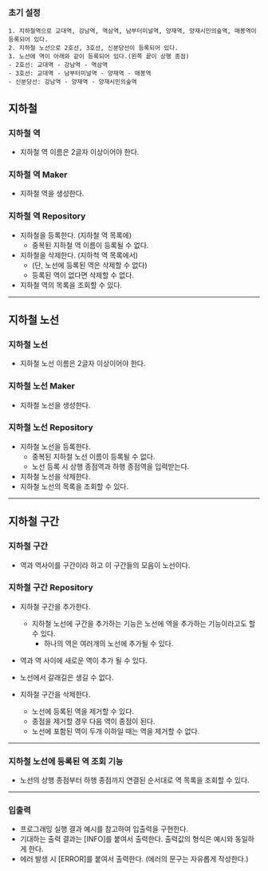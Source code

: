 ### 초기 설정
```
1. 지하철역으로 교대역, 강남역, 역삼역, 남부터미널역, 양재역, 양재시민의숲역, 매봉역이 등록되어 있다.
2. 지하철 노선으로 2호선, 3호선, 신분당선이 등록되어 있다.
3. 노선에 역이 아래와 같이 등록되어 있다.(왼쪽 끝이 상행 종점)
- 2호선: 교대역 - 강남역 - 역삼역
- 3호선: 교대역 - 남부터미널역 - 양재역 - 매봉역
- 신분당선: 강남역 - 양재역 - 양재시민의숲역
```
## 지하철
### 지하철 역
- 지하철 역 이름은 2글자 이상이어야 한다.

### 지하철 역 Maker
- 지하철 역을 생성한다.

### 지하철 역 Repository
- 지하철을 등록한다. (지하철 역 목록에) 
  - 중복된 지하철 역 이름이 등록될 수 없다.
- 지하철을 삭제한다. (지하척 역 목록에서)
  - (단, 노선에 등록된 역은 삭제할 수 없다)
  - 등록된 역이 없다면 삭제할 수 없다.
- 지하철 역의 목록을 조회할 수 있다.

---
## 지하철 노선
### 지하철 노선
- 지하철 노선 이름은 2글자 이상이어야 한다.

### 지하철 노선 Maker
- 지하철 노선을 생성한다.

### 지하철 노선 Repository
- 지하철 노선을 등록한다.
  - 중복된 지하철 노선 이름이 등록될 수 없다.
  - 노선 등록 시 상행 종점역과 하행 종점역을 입력받는다.
- 지하철 노선을 삭제한다.
- 지하철 노선의 목록을 조회할 수 있다.

---
## 지하철 구간
### 지하철 구간
- 역과 역사이를 구간이라 하고 이 구간들의 모음이 노선이다.

### 지하철 구간 Repository
- 지하철 구간을 추가한다.
  - 지하철 노선에 구간을 추가하는 기능은 노선에 역을 추가하는 기능이라고도 할 수 있다.
    - 하나의 역은 여러개의 노선에 추가될 수 있다.
- 역과 역 사이에 새로운 역이 추가 될 수 있다.
- 노선에서 갈래길은 생길 수 없다.

- 지하철 구간을 삭제한다.
  - 노선에 등록된 역을 제거할 수 있다.
  - 종점을 제거할 경우 다음 역이 종점이 된다.
  - 노선에 포함된 역이 두개 이하일 때는 역을 제거할 수 없다.

---
### 지하철 노선에 등록된 역 조회 기능
- 노선의 상행 종점부터 하행 종점까지 연결된 순서대로 역 목록을 조회할 수 있다.

---
### 입출력
- 프로그래밍 실행 결과 예시를 참고하여 입출력을 구현한다.
- 기대하는 출력 결과는 [INFO]를 붙여서 출력한다. 출력값의 형식은 예시와 동일하게 한다.
- 에러 발생 시 [ERROR]를 붙여서 출력한다. (에러의 문구는 자유롭게 작성한다.)